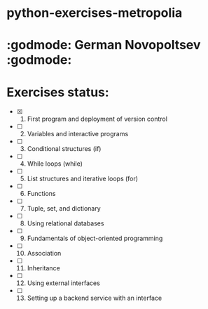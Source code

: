 # python-exercises-metropolia
# :godmode: German Novopoltsev :godmode:
# Exercises status:
- [x] 1. First program and deployment of version control
- [ ] 2. Variables and interactive programs
- [ ] 3. Conditional structures (if)
- [ ] 4. While loops (while)
- [ ] 5. List structures and iterative loops (for)
- [ ] 6. Functions
- [ ] 7. Tuple, set, and dictionary
- [ ] 8. Using relational databases
- [ ] 9. Fundamentals of object-oriented programming
- [ ] 10. Association
- [ ] 11. Inheritance
- [ ] 12. Using external interfaces
- [ ] 13. Setting up a backend service with an interface
